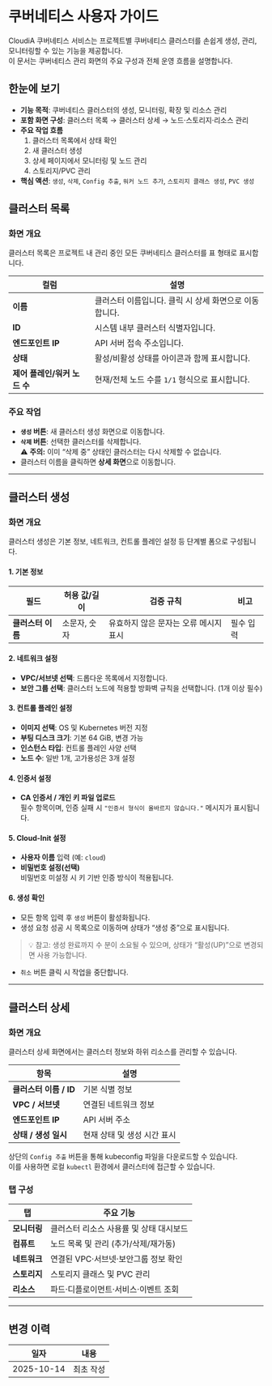 # 쿠버네티스 사용자 가이드

CloudiA 쿠버네티스 서비스는 프로젝트별 쿠버네티스 클러스터를 손쉽게 생성, 관리, 모니터링할 수 있는 기능을 제공합니다.  
이 문서는 쿠버네티스 관리 화면의 주요 구성과 전체 운영 흐름을 설명합니다.

## 한눈에 보기
- **기능 목적**: 쿠버네티스 클러스터의 생성, 모니터링, 확장 및 리소스 관리
- **포함 화면 구성**: 클러스터 목록 → 클러스터 상세 → 노드·스토리지·리소스 관리
- **주요 작업 흐름**
  1. 클러스터 목록에서 상태 확인  
  2. 새 클러스터 생성  
  3. 상세 페이지에서 모니터링 및 노드 관리  
  4. 스토리지/PVC 관리
- **핵심 액션**: `생성`, `삭제`, `Config 추출`, `워커 노드 추가`, `스토리지 클래스 생성`, `PVC 생성`

## 클러스터 목록
### 화면 개요
클러스터 목록은 프로젝트 내 관리 중인 모든 쿠버네티스 클러스터를 표 형태로 표시합니다.

| 컬럼 | 설명 |
|------|------|
| **이름** | 클러스터 이름입니다. 클릭 시 상세 화면으로 이동합니다. |
| **ID** | 시스템 내부 클러스터 식별자입니다. |
| **엔드포인트 IP** | API 서버 접속 주소입니다. |
| **상태** | 활성/비활성 상태를 아이콘과 함께 표시합니다. |
| **제어 플레인/워커 노드 수** | 현재/전체 노드 수를 `1/1` 형식으로 표시합니다. |

### 주요 작업
- **`생성` 버튼**: 새 클러스터 생성 화면으로 이동합니다.  
- **`삭제` 버튼**: 선택한 클러스터를 삭제합니다.  
  ⚠️ **주의:** 이미 “삭제 중” 상태인 클러스터는 다시 삭제할 수 없습니다.  
- 클러스터 이름을 클릭하면 **상세 화면**으로 이동합니다.

---

## 클러스터 생성
### 화면 개요
클러스터 생성은 기본 정보, 네트워크, 컨트롤 플레인 설정 등 단계별 폼으로 구성됩니다.

#### 1. 기본 정보
| 필드 | 허용 값/길이 | 검증 규칙 | 비고 |
|------|---------------|-----------|------|
| **클러스터 이름** | 소문자, 숫자 | 유효하지 않은 문자는 오류 메시지 표시 | 필수 입력 |

#### 2. 네트워크 설정
- **VPC/서브넷 선택**: 드롭다운 목록에서 지정합니다.  
- **보안 그룹 선택**: 클러스터 노드에 적용할 방화벽 규칙을 선택합니다. (1개 이상 필수)

#### 3. 컨트롤 플레인 설정
- **이미지 선택**: OS 및 Kubernetes 버전 지정  
- **부팅 디스크 크기**: 기본 64 GiB, 변경 가능  
- **인스턴스 타입**: 컨트롤 플레인 사양 선택  
- **노드 수**: 일반 1개, 고가용성은 3개 설정

#### 4. 인증서 설정
- **CA 인증서 / 개인 키 파일 업로드**  
  필수 항목이며, 인증 실패 시 `"인증서 형식이 올바르지 않습니다."` 메시지가 표시됩니다.

#### 5. Cloud-Init 설정
- **사용자 이름** 입력 (예: `cloud`)  
- **비밀번호 설정(선택)**  
  비밀번호 미설정 시 키 기반 인증 방식이 적용됩니다.

#### 6. 생성 확인
- 모든 항목 입력 후 `생성` 버튼이 활성화됩니다.  
- 생성 요청 성공 시 목록으로 이동하며 상태가 “생성 중”으로 표시됩니다.  
> 💡 참고: 생성 완료까지 수 분이 소요될 수 있으며, 상태가 “활성(UP)”으로 변경되면 사용 가능합니다.  
- `취소` 버튼 클릭 시 작업을 중단합니다.

---

## 클러스터 상세
### 화면 개요
클러스터 상세 화면에서는 클러스터 정보와 하위 리소스를 관리할 수 있습니다.

| 항목 | 설명 |
|------|------|
| **클러스터 이름 / ID** | 기본 식별 정보 |
| **VPC / 서브넷** | 연결된 네트워크 정보 |
| **엔드포인트 IP** | API 서버 주소 |
| **상태 / 생성 일시** | 현재 상태 및 생성 시간 표시 |

상단의 `Config 추출` 버튼을 통해 kubeconfig 파일을 다운로드할 수 있습니다.  
이를 사용하면 로컬 `kubectl` 환경에서 클러스터에 접근할 수 있습니다.

### 탭 구성
| 탭 | 주요 기능 |
|-----|-----------|
| **모니터링** | 클러스터 리소스 사용률 및 상태 대시보드 |
| **컴퓨트** | 노드 목록 및 관리 (추가/삭제/재가동) |
| **네트워크** | 연결된 VPC·서브넷·보안그룹 정보 확인 |
| **스토리지** | 스토리지 클래스 및 PVC 관리 |
| **리소스** | 파드·디플로이먼트·서비스·이벤트 조회 |

---

## 변경 이력
| 일자 | 내용 |
|------|------|
| 2025-10-14 | 최초 작성 |
